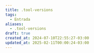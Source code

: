 ```yaml
---
title: .tool-versions
tags:
  - Entrada
aliases:
  - .tool-versions
draft: true
created_at: 2024-07-10T22:55:27-03:00
updated_at: 2025-02-11T00:00:24-03:00
---
```



